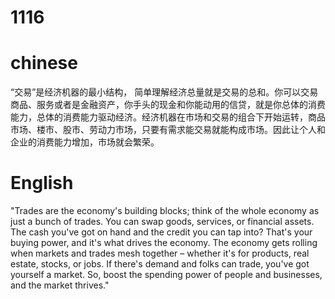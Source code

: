 # 1116

# chinese

“交易”是经济机器的最小结构， 简单理解经济总量就是交易的总和。你可以交易商品、服务或者是金融资产，你手头的现金和你能动用的信贷，就是你总体的消费能力，总体的消费能力驱动经济。经济机器在市场和交易的组合下开始运转，商品市场、楼市、股市、劳动力市场，只要有需求能交易就能构成市场。因此让个人和企业的消费能力增加，市场就会繁荣。

# English

"Trades are the economy's building blocks; think of the whole economy as just a bunch of trades. You can swap goods, services, or financial assets. The cash you've got on hand and the credit you can tap into? That's your buying power, and it's what drives the economy. The economy gets rolling when markets and trades mesh together – whether it's for products, real estate, stocks, or jobs. If there's demand and folks can trade, you've got yourself a market. So, boost the spending power of people and businesses, and the market thrives."